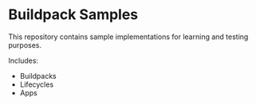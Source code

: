 # Buildpack Samples

This repository contains sample implementations for learning and testing
purposes.

Includes:
- Buildpacks
- Lifecycles
- Apps

